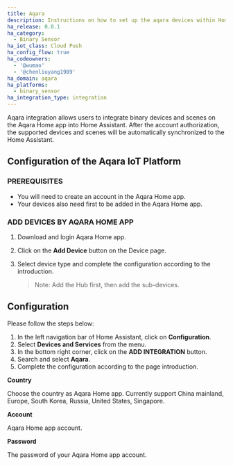 ```yaml
---
title: Aqara
description: Instructions on how to set up the aqara devices within Home Assistant..
ha_release: 0.0.1
ha_category:
  - Binary Sensor
ha_iot_class: Cloud Push
ha_config_flow: true
ha_codeowners:
  - '@wumao'
  - '@chenliuyang1989'
ha_domain: aqara
ha_platforms:
  - binary_sensor
ha_integration_type: integration
---
```


Aqara integration allows users to integrate binary devices and scenes on the Aqara Home app into Home Assistant. After the account authorization, the supported devices and scenes will be automatically synchronized to the Home Assistant.

## Configuration of the Aqara IoT Platform

### PREREQUISITES

- You will need to create an account in the Aqara Home app.
- Your devices also need first to be added in the Aqara Home app.

### ADD DEVICES BY AQARA HOME APP

1. Download and login Aqara Home app.

2. Click on the **Add Device** button on the Device page.

3. Select device type and complete the configuration according to the introduction. 

   > Note: Add the Hub first, then add the sub-devices.

## Configuration

Please follow the steps below:

1. In the left navigation bar of Home Assistant, click on **Configuration**.
3. Select **Devices and Services** from the menu.
4. In the bottom right corner, click on the **ADD INTEGRATION** button.
5. Search and select **Aqara**.
6. Complete the configuration according to the page introduction.

**Country**

Choose the country as Aqara Home app. Currently support China mainland, Europe, South Korea, Russia, United States, Singapore.

**Account**

Aqara Home app account.

**Password**

The password of your Aqara Home app account.
